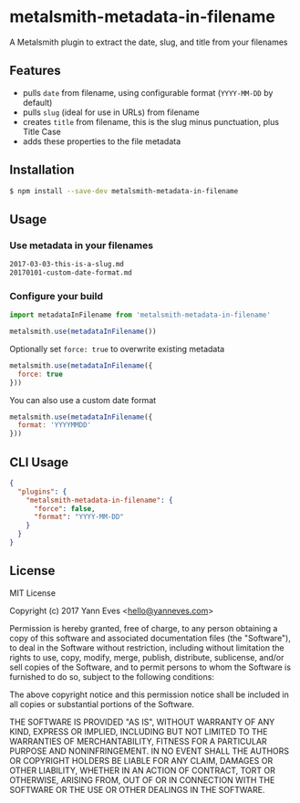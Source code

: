 # metalsmith-metadata-in-filename
A Metalsmith plugin to extract the date, slug, and title from your filenames

## Features

- pulls `date` from filename, using configurable format (`YYYY-MM-DD` by default)
- pulls `slug` (ideal for use in URLs) from filename
- creates `title` from filename, this is the slug minus punctuation, plus Title Case
- adds these properties to the file metadata

## Installation

```bash
$ npm install --save-dev metalsmith-metadata-in-filename
```

## Usage

### Use metadata in your filenames

```bash
2017-03-03-this-is-a-slug.md
20170101-custom-date-format.md
```

### Configure your build

```javascript
import metadataInFilename from 'metalsmith-metadata-in-filename'

metalsmith.use(metadataInFilename())
```

Optionally set `force: true` to overwrite existing metadata

```javascript
metalsmith.use(metadataInFilename({
  force: true
}))
```

You can also use a custom date format

```javascript
metalsmith.use(metadataInFilename({
  format: 'YYYYMMDD'
}))
```

## CLI Usage

```json
{
  "plugins": {
    "metalsmith-metadata-in-filename": {
      "force": false,
      "format": "YYYY-MM-DD"
    }
  }
}
```

## License

MIT License

Copyright (c) 2017 Yann Eves &lt;hello@yanneves.com&gt;

Permission is hereby granted, free of charge, to any person obtaining a copy
of this software and associated documentation files (the "Software"), to deal
in the Software without restriction, including without limitation the rights
to use, copy, modify, merge, publish, distribute, sublicense, and/or sell
copies of the Software, and to permit persons to whom the Software is
furnished to do so, subject to the following conditions:

The above copyright notice and this permission notice shall be included in all
copies or substantial portions of the Software.

THE SOFTWARE IS PROVIDED "AS IS", WITHOUT WARRANTY OF ANY KIND, EXPRESS OR
IMPLIED, INCLUDING BUT NOT LIMITED TO THE WARRANTIES OF MERCHANTABILITY,
FITNESS FOR A PARTICULAR PURPOSE AND NONINFRINGEMENT. IN NO EVENT SHALL THE
AUTHORS OR COPYRIGHT HOLDERS BE LIABLE FOR ANY CLAIM, DAMAGES OR OTHER
LIABILITY, WHETHER IN AN ACTION OF CONTRACT, TORT OR OTHERWISE, ARISING FROM,
OUT OF OR IN CONNECTION WITH THE SOFTWARE OR THE USE OR OTHER DEALINGS IN THE
SOFTWARE.
